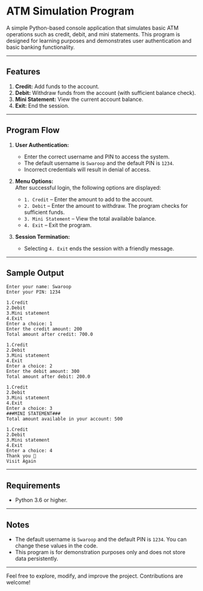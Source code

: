 # ATM Simulation Program

A simple Python-based console application that simulates basic ATM operations such as credit, debit, and mini statements. This program is designed for learning purposes and demonstrates user authentication and basic banking functionality.

---

## Features

1. **Credit:** Add funds to the account.
2. **Debit:** Withdraw funds from the account (with sufficient balance check).
3. **Mini Statement:** View the current account balance.
4. **Exit:** End the session.

---

## Program Flow

1. **User Authentication:**  
   - Enter the correct username and PIN to access the system.
   - The default username is `Swaroop` and the default PIN is `1234`.
   - Incorrect credentials will result in denial of access.

2. **Menu Options:**  
   After successful login, the following options are displayed:  
   - `1. Credit` – Enter the amount to add to the account.
   - `2. Debit` – Enter the amount to withdraw. The program checks for sufficient funds.
   - `3. Mini Statement` – View the total available balance.
   - `4. Exit` – Exit the program.

3. **Session Termination:**  
   - Selecting `4. Exit` ends the session with a friendly message.

---

## Sample Output

```plaintext
Enter your name: Swaroop
Enter your PIN: 1234

1.Credit
2.Debit
3.Mini statement
4.Exit
Enter a choice: 1
Enter the credit amount: 200
Total amount after credit: 700.0

1.Credit
2.Debit
3.Mini statement
4.Exit
Enter a choice: 2
Enter the debit amount: 300
Total amount after debit: 200.0

1.Credit
2.Debit
3.Mini statement
4.Exit
Enter a choice: 3
###MINI STATEMENT###
Total amount available in your account: 500

1.Credit
2.Debit
3.Mini statement
4.Exit
Enter a choice: 4
Thank you 🙏 
Visit Again
```

---

## Requirements

- Python 3.6 or higher.

---

## Notes

- The default username is `Swaroop` and the default PIN is `1234`. You can change these values in the code.
- This program is for demonstration purposes only and does not store data persistently.

---


Feel free to explore, modify, and improve the project. Contributions are welcome!
